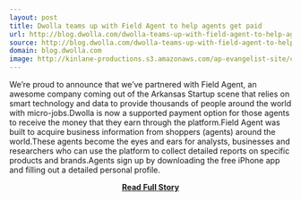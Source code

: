 ```yaml
---
layout: post
title: Dwolla teams up with Field Agent to help agents get paid
url: http://blog.dwolla.com/dwolla-teams-up-with-field-agent-to-help-agents-get-paid/
source: http://blog.dwolla.com/dwolla-teams-up-with-field-agent-to-help-agents-get-paid/
domain: blog.dwolla.com
image: http://kinlane-productions.s3.amazonaws.com/ap-evangelist-site/curated/screenshots/blog-dwolla-comdwolla-teams-up-with-field-agent-to-help-agents-get-paid.png
---
```


<p>We’re proud to announce that we’ve partnered with Field Agent, an awesome company coming out of the Arkansas Startup scene that relies on smart technology and data to provide thousands of people around the world with micro-jobs.Dwolla is now a supported payment option for those agents to receive the money that they earn through the platform.Field Agent was built to acquire business information from shoppers (agents) around the world.These agents become the eyes and ears for analysts, businesses and researchers who can use the platform to collect detailed reports on specific products and brands.Agents sign up by downloading the free iPhone app and filling out a detailed personal profile.</p>
<center><p><a href="http://blog.dwolla.com/dwolla-teams-up-with-field-agent-to-help-agents-get-paid/" style='padding:25px; font-sze:18px; font-weight: bold;'>Read Full Story</a></p></center>

